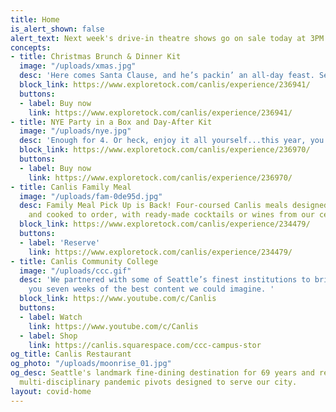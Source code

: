 ```yaml
---
title: Home
is_alert_shown: false
alert_text: Next week's drive-in theatre shows go on sale today at 3PM!
concepts:
- title: Christmas Brunch & Dinner Kit
  image: "/uploads/xmas.jpg"
  desc: 'Here comes Santa Clause, and he’s packin’ an all-day feast. Serves 4-6 people. '
  block_link: https://www.exploretock.com/canlis/experience/236941/
  buttons:
  - label: Buy now
    link: https://www.exploretock.com/canlis/experience/236941/
- title: NYE Party in a Box and Day-After Kit
  image: "/uploads/nye.jpg"
  desc: 'Enough for 4. Or heck, enjoy it all yourself...this year, you’ve earned it. '
  block_link: https://www.exploretock.com/canlis/experience/236970/
  buttons:
  - label: Buy now
    link: https://www.exploretock.com/canlis/experience/236970/
- title: Canlis Family Meal
  image: "/uploads/fam-0de95d.jpg"
  desc: Family Meal Pick Up is Back! Four-coursed Canlis meals designed for the home
    and cooked to order, with ready-made cocktails or wines from our cellar.
  block_link: https://www.exploretock.com/canlis/experience/234479/
  buttons:
  - label: 'Reserve'
    link: https://www.exploretock.com/canlis/experience/234479/
- title: Canlis Community College
  image: "/uploads/ccc.gif"
  desc: 'We partnered with some of Seattle’s finest institutions to bring
    you seven weeks of the best content we could imagine. '
  block_link: https://www.youtube.com/c/Canlis
  buttons:
  - label: Watch
    link: https://www.youtube.com/c/Canlis
  - label: Shop
    link: https://canlis.squarespace.com/ccc-campus-stor
og_title: Canlis Restaurant
og_photo: "/uploads/moonrise_01.jpg"
og_desc: Seattle's landmark fine-dining destination for 69 years and recent home to
  multi-disciplinary pandemic pivots designed to serve our city.
layout: covid-home
---
```

